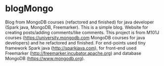 # blogMongo
Blog from MongoDB courses (refactored and finished) for java developer (Spark java, MongoDB, Freemarker).
This is a simple blog. Website for creating posts/adding comments/like comments. This project is from M101J courses 
(https://university.mongodb.com MongoDB courses for java developers) and he refactored and finished.
For end-points used tiny framework Spark java (http://sparkjava.com), for front-end used Freemarker (http://freemarker.incubator.apache.org) and database MongoDB (https://www.mongodb.org).
